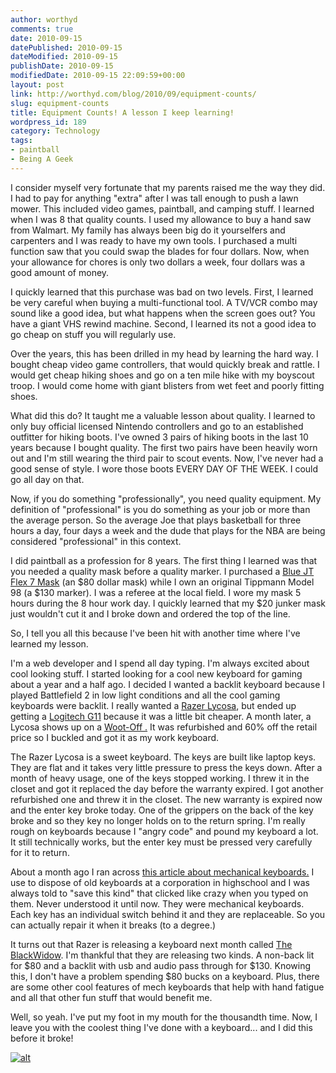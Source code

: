 ```yaml
---
author: worthyd
comments: true
date: 2010-09-15 
datePublished: 2010-09-15  
dateModified: 2010-09-15 
publishDate: 2010-09-15  
modifiedDate: 2010-09-15 22:09:59+00:00
layout: post
link: http://worthyd.com/blog/2010/09/equipment-counts/
slug: equipment-counts
title: Equipment Counts! A lesson I keep learning!
wordpress_id: 189
category: Technology
tags:
- paintball
- Being A Geek
---
```


I consider myself very fortunate that my parents raised me the way they did.  I had to pay for anything "extra" after I was tall enough to push a lawn mower.  This included video games, paintball, and camping stuff.   I learned when I was 8 that quality counts.  I used my allowance to buy a hand saw from Walmart.  My family has always been big do it yourselfers and carpenters and I was ready to have my own tools.  I purchased a multi function saw that you could swap the blades for four dollars.  Now, when your allowance for chores is only two dollars a week, four dollars was a good amount of money.  

I quickly learned that this purchase was bad on two levels. First, I learned be very careful when buying a multi-functional tool.  A TV/VCR combo may sound like a good idea,  but what happens when the screen goes out? You have a giant VHS rewind machine. Second, I learned its not a good idea to go cheap on stuff you will regularly use.  

Over the years, this has been drilled in my head by learning the hard way.  I bought cheap video game controllers, that would quickly break and rattle. I would get cheap hiking shoes and go on a ten mile hike with my boyscout troop.  I would come home with giant blisters from wet feet and poorly fitting shoes.  

What did this do? It taught me a valuable lesson about quality. I learned to only buy official licensed Nintendo controllers and go to an established outfitter for hiking boots.  I've owned 3 pairs of hiking boots in the last 10 years because I bought quality.  The first two pairs have been heavily worn out and I'm still wearing the third pair to scout events. Now, I've never had a good sense of style.  I wore those boots EVERY DAY OF THE WEEK.  I could go all day on that.
<!-- more -->
Now, if you do something "professionally", you need quality equipment.  My definition of "professional" is you do something as your job or more than the average person.  So the average Joe that plays basketball for three hours a day, four days a week and the dude that plays for the NBA are being considered "professional" in this context.

I did paintball as a profession for 8 years.  The first thing I learned was that you needed a quality mask before a quality marker.   I purchased a [Blue JT Flex 7 Mask](http://www.pbreview.com/products/reviews/?sort=new&prod=167&page=35) (an $80 dollar mask) while I own an original Tippmann Model 98 (a $130 marker).  I was a referee at the local field.  I wore my mask 5 hours during the 8 hour work day.  I quickly learned that my $20 junker mask just wouldn't cut it and I broke down and ordered the top of the line.

So, I tell you all this because I've been hit with another time where I've learned my lesson. 

I'm a web developer and I spend all day typing.  I'm always excited about cool looking stuff.   I started looking for a cool new keyboard for gaming about a year and a half ago.  I decided I wanted a backlit keyboard because I played Battlefield 2 in low light conditions and all the cool gaming keyboards were backlit. I really wanted a [Razer Lycosa](http://store.razerzone.com/store/razerusa/en_US/pd/productID.169417800/categoryId.35156900), but ended up getting a [Logitech G11](http://www.amazon.com/Logitech-Gaming-Keyboard-Black-Silver/dp/B000GP844S) because it was a little bit cheaper.  A month later, a Lycosa shows up on a [ Woot-Off .](http://woot.com/WhatIsWoot.aspx#q9)  It was refurbished and 60% off the retail price so I buckled and got it as my work keyboard.

The Razer Lycosa is a sweet keyboard.  The keys are built like laptop keys.  They are flat and it takes very little pressure to press the keys down.  After a month of heavy usage, one of the keys stopped working.  I threw it in the closet and got it replaced the day before the warranty expired.  I got another refurbished one and threw it in the closet.  The new warranty is expired now and the enter key broke today.  One of the grippers on the back of the key broke and so they key no longer holds on to the return spring.  I'm really rough on keyboards because I "angry code" and pound my keyboard a lot.  It still technically works, but the enter key must be pressed very carefully for it to return.  

About a month ago I ran across [this article about mechanical keyboards.](http://www.overclock.net/computer-peripherals/491752-mechanical-keyboard-guide.html)  I use to dispose of old keyboards at a corporation in highschool and I was always told to "save this kind" that clicked like crazy when you typed on them. Never understood it until now.  They were mechanical keyboards.  Each key has an individual switch behind it and they are replaceable. So you can actually repair it when it breaks (to a degree.)

It turns out that Razer is releasing a keyboard next month called [The BlackWidow](http://www2.razerzone.com/blackwidow/).  I'm thankful that they are releasing two kinds.  A non-back lit for $80 and a backlit with usb and audio pass through for $130.  Knowing this, I don't have a problem spending $80 bucks on a keyboard.  Plus, there are some other cool features of mech keyboards that help with hand fatigue and all that other fun stuff that would benefit me.

Well, so yeah. I've put my foot in my mouth for the thousandth time.  Now, I leave you with the coolest thing I've done with a keyboard... and I did this before it broke!

[![alt](http://blog.worthyd.com/wp-content/uploads/2010/09/worthydkeyboard-300x114.jpg)](http://blog.worthyd.com/wp-content/uploads/2010/09/worthydkeyboard.jpg)
